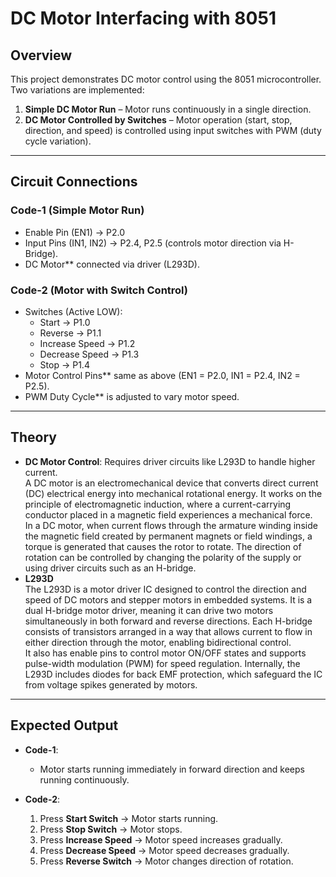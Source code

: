 # **DC Motor Interfacing with 8051**

## Overview
This project demonstrates DC motor control using the 8051 microcontroller.  
Two variations are implemented:
1. **Simple DC Motor Run** – Motor runs continuously in a single direction.  
2. **DC Motor Controlled by Switches** – Motor operation (start, stop, direction, and speed) is controlled using input switches with PWM (duty cycle variation).

---

## Circuit Connections

### Code-1 (Simple Motor Run)
* Enable Pin (EN1) → P2.0  
* Input Pins (IN1, IN2) → P2.4, P2.5 (controls motor direction via H-Bridge).  
* DC Motor** connected via driver (L293D).  


### Code-2 (Motor with Switch Control)
* Switches (Active LOW):  
  * Start → P1.0  
  * Reverse → P1.1  
  * Increase Speed → P1.2  
  * Decrease Speed → P1.3  
  * Stop → P1.4  
* Motor Control Pins** same as above (EN1 = P2.0, IN1 = P2.4, IN2 = P2.5).  
* PWM Duty Cycle** is adjusted to vary motor speed.

---

## Theory
* **DC Motor Control**: Requires driver circuits like L293D to handle higher current.  
 A DC motor is an electromechanical device that converts direct current (DC) electrical energy into mechanical rotational energy. It works on the principle of electromagnetic induction, where a current-carrying conductor placed in a magnetic field experiences a mechanical force.  
In a DC motor, when current flows through the armature winding inside the magnetic field created by permanent magnets or field windings, a torque is generated that causes the rotor to rotate. The direction of rotation can be controlled by changing the polarity of the supply or using driver circuits such as an H-bridge. 
* **L293D**  
  The L293D is a motor driver IC designed to control the direction and speed of DC motors and stepper motors in embedded systems. It is a dual H-bridge motor driver, meaning it can drive two motors simultaneously in both forward and reverse directions. Each H-bridge consists of transistors arranged in a way that allows current to flow in either direction through the motor, enabling bidirectional control.  
 It also has enable pins to control motor ON/OFF states and supports pulse-width modulation (PWM) for speed regulation. Internally, the L293D includes diodes for back EMF protection, which safeguard the IC from voltage spikes generated by motors. 
---

## Expected Output
* **Code-1**:  
  - Motor starts running immediately in forward direction and keeps running continuously.  

* **Code-2**:  
  1. Press **Start Switch** → Motor starts running.  
  2. Press **Stop Switch** → Motor stops.  
  3. Press **Increase Speed** → Motor speed increases gradually.  
  4. Press **Decrease Speed** → Motor speed decreases gradually.  
  5. Press **Reverse Switch** → Motor changes direction of rotation.  

